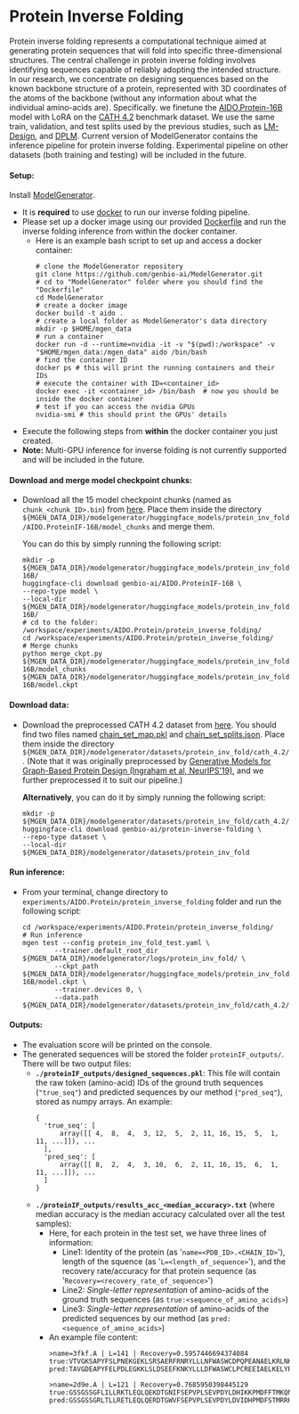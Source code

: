 # Protein Inverse Folding
Protein inverse folding represents a computational technique aimed at generating protein sequences that will fold into specific three-dimensional structures. The central challenge in protein inverse folding involves identifying sequences capable of reliably adopting the intended structure. In our research, we concentrate on designing sequences based on the known backbone structure of a protein, represented with 3D coordinates of the atoms of the backbone (without any information about what the individual amino-acids are). Specifically. we finetune the [AIDO.Protein-16B](https://huggingface.co/genbio-ai/AIDO.Protein-16B) model with LoRA on the [CATH 4.2](https://pubmed.ncbi.nlm.nih.gov/9309224/) benchmark dataset. We use the same train, validation, and test splits used by the previous studies, such as [LM-Design](https://arxiv.org/abs/2302.01649), and [DPLM](https://arxiv.org/abs/2402.18567). Current version of ModelGenerator contains the inference pipeline for protein inverse folding. Experimental pipeline on other datasets (both training and testing) will be included in the future.

#### Setup:
Install [ModelGenerator](https://github.com/genbio-ai/modelgenerator). 
- It is **required** to use [docker](https://www.docker.com/101-tutorial/) to run our inverse folding pipeline.
- Please set up a docker image using our provided [Dockerfile](https://github.com/genbio-ai/ModelGenerator/blob/main/Dockerfile) and run the inverse folding inference from within the docker container. 
  - Here is an example bash script to set up and access a docker container:
    ```
    # clone the ModelGenerator repository
    git clone https://github.com/genbio-ai/ModelGenerator.git
    # cd to "ModelGenerator" folder where you should find the "Dockerfile"
    cd ModelGenerator
    # create a docker image
    docker build -t aido .
    # create a local folder as ModelGenerator's data directory
    mkdir -p $HOME/mgen_data
    # run a container
    docker run -d --runtime=nvidia -it -v "$(pwd):/workspace" -v "$HOME/mgen_data:/mgen_data" aido /bin/bash
    # find the container ID
    docker ps # this will print the running containers and their IDs
    # execute the container with ID=<container_id>
    docker exec -it <container_id> /bin/bash  # now you should be inside the docker container
    # test if you can access the nvidia GPUs
    nvidia-smi # this should print the GPUs' details
    ```
- Execute the following steps from **within** the docker container you just created.
- **Note:** Multi-GPU inference for inverse folding is not currently supported and will be included in the future.

#### Download and merge model checkpoint chunks:

- Download all the 15 model checkpoint chunks (named as `chunk_<chunk_ID>.bin`) from [here](https://huggingface.co/genbio-ai/AIDO.ProteinIF-16B/tree/main). Place them inside the directory `${MGEN_DATA_DIR}/modelgenerator/huggingface_models/protein_inv_fold/AIDO.ProteinIF-16B/model_chunks` and merge them. 

  You can do this by simply running the following script:
  ```
  mkdir -p ${MGEN_DATA_DIR}/modelgenerator/huggingface_models/protein_inv_fold/AIDO.ProteinIF-16B/
  huggingface-cli download genbio-ai/AIDO.ProteinIF-16B \
  --repo-type model \
  --local-dir ${MGEN_DATA_DIR}/modelgenerator/huggingface_models/protein_inv_fold/AIDO.ProteinIF-16B/
  # cd to the folder: /workspace/experiments/AIDO.Protein/protein_inverse_folding/
  cd /workspace/experiments/AIDO.Protein/protein_inverse_folding/
  # Merge chunks
  python merge_ckpt.py ${MGEN_DATA_DIR}/modelgenerator/huggingface_models/protein_inv_fold/AIDO.ProteinIF-16B/model_chunks ${MGEN_DATA_DIR}/modelgenerator/huggingface_models/protein_inv_fold/AIDO.ProteinIF-16B/model.ckpt
  ```

#### Download data:
- Download the preprocessed CATH 4.2 dataset from [here](https://huggingface.co/datasets/genbio-ai/protein-inverse-folding/tree/main/cath-4.2).  You should find two files named [chain_set_map.pkl](https://huggingface.co/datasets/genbio-ai/protein-inverse-folding/blob/main/cath-4.2/chain_set_map.pkl) and [chain_set_splits.json](https://huggingface.co/datasets/genbio-ai/protein-inverse-folding/blob/main/cath-4.2/chain_set_splits.json). Place them inside the directory `${MGEN_DATA_DIR}/modelgenerator/datasets/protein_inv_fold/cath_4.2/`. (Note that it was originally preprocessed by [Generative Models for Graph-Based Protein Design (Ingraham et al, NeurIPS'19)](https://papers.nips.cc/paper_files/paper/2019/file/f3a4ff4839c56a5f460c88cce3666a2b-Paper.pdf), and we further preprocessed it to suit our pipeline.)
  
  **Alternatively**, you can do it by simply running the following script:
  ```
  mkdir -p ${MGEN_DATA_DIR}/modelgenerator/datasets/protein_inv_fold/cath_4.2/
  huggingface-cli download genbio-ai/protein-inverse-folding \
  --repo-type dataset \
  --local-dir ${MGEN_DATA_DIR}/modelgenerator/datasets/protein_inv_fold
  ```

#### Run inference:
- From your terminal, change directory to `experiments/AIDO.Protein/protein_inverse_folding` folder and run the following script:
    ```
    cd /workspace/experiments/AIDO.Protein/protein_inverse_folding/
    # Run inference
    mgen test --config protein_inv_fold_test.yaml \
            --trainer.default_root_dir ${MGEN_DATA_DIR}/modelgenerator/logs/protein_inv_fold/ \
            --ckpt_path ${MGEN_DATA_DIR}/modelgenerator/huggingface_models/protein_inv_fold/AIDO.ProteinIF-16B/model.ckpt \
            --trainer.devices 0, \
            --data.path ${MGEN_DATA_DIR}/modelgenerator/datasets/protein_inv_fold/cath_4.2/
    ```

#### Outputs:
- The evaluation score will be printed on the console. 
- The generated sequences will be stored the folder `proteinIF_outputs/`. There will be two output files:
  - **`./proteinIF_outputs/designed_sequences.pkl`**: This file will contain the raw token (amino-acid) IDs of the ground truth sequences (`"true_seq"`) and predicted sequences by our method (`"pred_seq"`), stored as numpy arrays. An example:
    ```
    {
      'true_seq': [
          array([[ 4,  8,  4,  3, 12,  5,  2, 11, 16, 15,  5,  1, 11, ...]]), ...
      ],
      'pred_seq': [
          array([[ 8,  2,  4,  3, 10,  6,  2, 11, 16, 15,  6,  1, 11, ...]]), ...
      ]
    }
    ```
  - **`./proteinIF_outputs/results_acc_<median_accuracy>.txt`** (where median accuracy is the median accuracy calculated over all the test samples):
    - Here, for each protein in the test set, we have three lines of information:
      - Line1: Identity of the protein (as '`name=<PDB_ID>.<CHAIN_ID>`'), length of the squence (as '`L=<length_of_sequence>`'), and the recovery rate/accuracy for that protein sequence (as '`Recovery=<recovery_rate_of_sequence>`')
      - Line2: *Single-letter representation* of amino-acids of the ground truth sequences (as `true:<sequence_of_amino_acids>`)
      - Line3: *Single-letter representation* of amino-acids of the predicted sequences by our method (as `pred:<sequence_of_amino_acids>`)
    - An example file content:
      ```
      >name=3fkf.A | L=141 | Recovery=0.5957446694374084
      true:VTVGKSAPYFSLPNEKGEKLSRSAERFRNRYLLLNFWASWCDPQPEANAELKRLNKEYKKNKNFAMLGISLDIDREAWETAIKKDTLSWDQVCDFTGLSSETAKQYAILTLPTNILLSPTGKILARDIQGEALTGKLKELL
      pred:TAVGDEAPYFELPDLEGKKLSLDSEEFKNKYLLLDFWASWCLPCREEIAELKELYRRFAKNKKFAILGVSADTDKEAWLKAVKEDNLRWTQVSDFKGWDSEVFKNYNVQSLPENILLSPEGKILARGIRGEALRNKLKELL
      
      >name=2d9e.A | L=121 | Recovery=0.7685950398445129
      true:GSSGSSGFLILLRKTLEQLQEKDTGNIFSEPVPLSEVPDYLDHIKKPMDFFTMKQNLEAYRYLNFDDFEEDFNLIVSNCLKYNAKDTIFYRAAVRLREQGGAVLRQARRQAEKMGSGPSSG
      pred:GSSGSSGRLTLLRETLEQLQERDTGWVFSEPVPLSEVPDYLDVIDHPMDFSTMRRKLEAHRYLSFDEFERDFNLIVENCRKYNAKDTVFYRAAVRLQAQGGAILRKARRDVESLGSGPSSG
      ```
